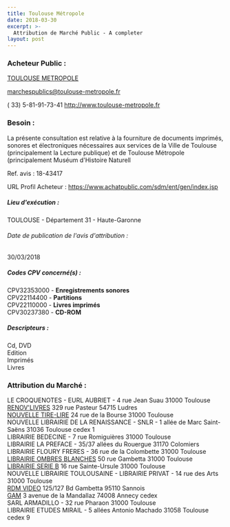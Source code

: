 ```yaml
---
title: Toulouse Métropole
date: 2018-03-30
excerpt: >-
  Attribution de Marché Public - A completer
layout: post
---
```


### Acheteur Public : 
<a href="/acheteur-137/siren-243100518"> TOULOUSE METROPOLE</a><br/>



marchespublics@toulouse-metropole.fr

( 33) 5-81-91-73-41
http://www.toulouse-metropole.fr
### Besoin :

La présente consultation est relative à la fourniture de documents imprimés, sonores et électroniques nécessaires aux services de la Ville de Toulouse (principalement la Lecture publique) et de Toulouse Métropole (principalement Muséum d'Histoire Naturell

Ref. avis : 18-43417

URL Profil Acheteur : https://www.achatpublic.com/sdm/ent/gen/index.jsp

##### Lieu d'exécution :

TOULOUSE - Département 31 - Haute-Garonne

###### Date de publication de l'avis d'attribution : 
30/03/2018

##### Codes CPV concerné(s) :
CPV32353000 - **Enregistrements sonores** <br/>
CPV22114400 - **Partitions** <br/>
CPV22110000 - **Livres imprimés** <br/>
CPV30237380 - **CD-ROM** <br/>

##### Descripteurs :
Cd, DVD <br/>
Edition <br/>
Imprimés <br/>
Livres <br/>

### Attribution du Marché :
LE CROQUENOTES - EURL AUBRIET - 4 rue Jean Suau 31000 Toulouse <br/>
<a href="/entreprise-553/siren-387757180"> RENOV'LIVRES</a>    329 rue Pasteur 54715 Ludres <br/>
<a href="/entreprise-571/siren-530633965"> NOUVELLE TIRE-LIRE</a>    24 rue de la Bourse 31000 Toulouse <br/>
NOUVELLE LIBRAIRIE DE LA RENAISSANCE - SNLR - 1 allée de Marc Saint-Saëns 31036 Toulouse cedex 1 <br/>
LIBRAIRIE BEDECINE - 7 rue Romiguières 31000 Toulouse <br/>
LIBRAIRIE LA PREFACE - 35/37 allées du Rouergue 31170 Colomiers <br/>
LIBRAIRIE FLOURY FRERES - 36 rue de la Colombette 31000 Toulouse <br/>
<a href="/entreprise-544/siren-304306947"> LIBRAIRIE OMBRES BLANCHES</a>    50 rue Gambetta 31000 Toulouse <br/>
<a href="/entreprise-574/siren-753458744"> LIBRAIRIE SERIE B</a>    16 rue Sainte-Ursule 31000 Toulouse <br/>
NOUVELLE LIBRAIRIE TOULOUSAINE - LIBRAIRIE PRIVAT - 14 rue des Arts 31000 Toulouse <br/>
<a href="/entreprise-545/siren-317526309"> RDM VIDEO</a>    125/127 Bd Gambetta 95110 Sannois <br/>
<a href="/entreprise-550/siren-348646449"> GAM</a>    3 avenue de la Mandallaz 74008 Annecy cedex <br/>
SARL ARMADILLO - 32 rue Pharaon 31000 Toulouse <br/>
LIBRAIRIE ETUDES MIRAIL - 5 allées Antonio Machado 31058 Toulouse cedex 9 <br/>
